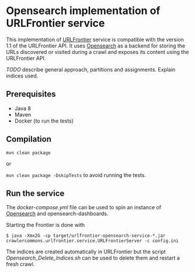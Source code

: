 # Opensearch implementation of URLFrontier service

This implementation of [URLFrontier](http://urlfrontier.net) service is compatible with the version 1.1 of the URLFrontier API.
It uses [Opensearch](https://opensearch.org/) as a backend for storing the URLs discovered or visited during a crawl and exposes its content using the URLFrontier API.

*TODO* describe general approach, partitions and assignments. Explain indices used.

## Prerequisites

* Java 8
* Maven
* Docker (to run the tests)

## Compilation

`mvn clean package`

or

`mvn clean package -DskipTests` to avoid running the tests.

## Run the service

The *docker-compose.yml* file can be used to spin an instance of [Opensearch](https://opensearch.org/) and opensearch-dashboards.

Starting the Frontier is done with 

`$ java -Xmx2G -cp target/urlfrontier-opensearch-service-*.jar crawlercommons.urlfrontier.service.URLFrontierServer -c config.ini`

The indices are created automatically in URLFrontier but the script *Opensearch_Delete_Indices.sh* can be used to delete them and restart a fresh crawl.


